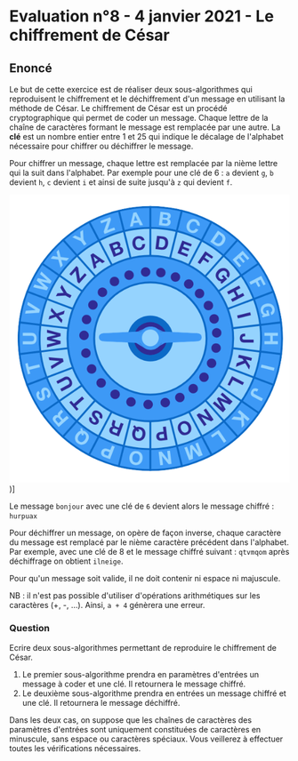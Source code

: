 # Evaluation n°8 - 4 janvier 2021 - Le chiffrement de César 

## Enoncé

Le but de cette exercice est de réaliser deux sous-algorithmes qui reproduisent le chiffrement et le déchiffrement d'un message en utilisant la méthode de César.
Le chiffrement de César est un procédé cryptographique qui permet de coder un message. Chaque lettre de la chaîne de caractères formant le message est remplacée par une autre. La **clé** est un nombre entier entre 1 et 25 qui indique le décalage de l'alphabet nécessaire pour chiffrer ou déchiffrer le message.

Pour chiffrer un message, chaque lettre est remplacée par la nième lettre qui la suit dans l'alphabet. Par exemple pour une clé de 6 : `a` devient `g`, `b` devient `h`, `c` devient `i` et ainsi de suite jusqu'à `z` qui devient `f`.

![Illustration chiffrement de César](https://github.com/CamilleSimon/algorithmique/blob/main/evaluations/letters-wheel.png))]

Le message `bonjour` avec une clé de `6` devient alors le message chiffré : `hurpuax`

Pour déchiffrer un message, on opère de façon inverse, chaque caractère du message est remplacé par le nième caractère précédent dans l'alphabet. Par exemple, avec une clé de 8 et le message chiffré suivant : `qtvmqom` après déchiffrage on obtient `ilneige`.

Pour qu'un message soit valide, il ne doit contenir ni espace ni majuscule.

NB : il n'est pas possible d'utiliser d'opérations arithmétiques sur les caractères (+, -, ...). Ainsi, `a + 4` génèrera une erreur.

### Question

Ecrire deux sous-algorithmes permettant de reproduire le chiffrement de César.

1. Le premier sous-algorithme prendra en paramètres d'entrées un message à coder et une clé. Il retournera le message chiffré.  
2. Le deuxième sous-algorithme prendra en entrées un message chiffré et une clé. Il retournera le message déchiffré.

Dans les deux cas, on suppose que les chaînes de caractères des paramètres d'entrées sont uniquement constituées de caractères en minuscule, sans espace ou caractères spéciaux. Vous veillerez à effectuer toutes les vérifications nécessaires.
